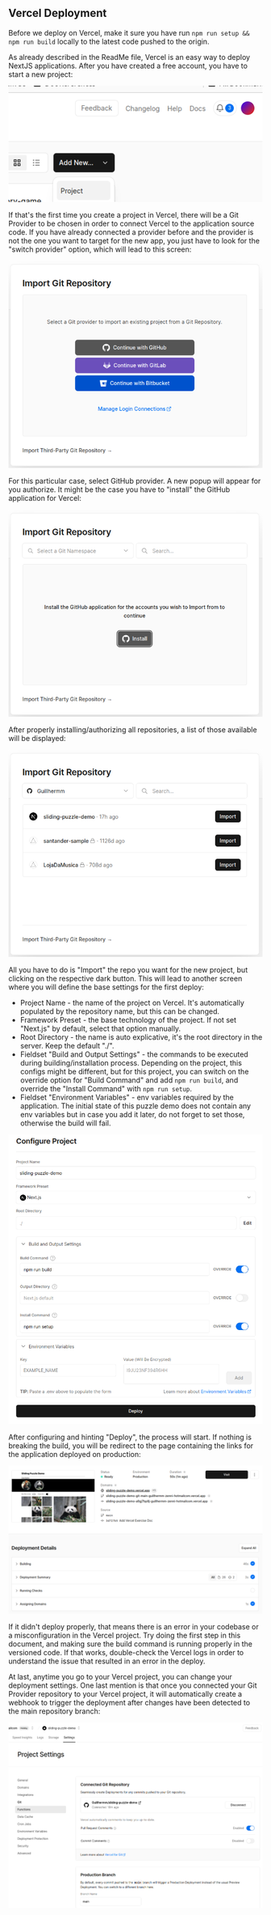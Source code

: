 ## Vercel Deployment

Before we deploy on Vercel, make it sure you have run `npm run setup && npm run build` locally to the latest code pushed to the origin.

As already described in the ReadMe file, Vercel is an easy way to deploy NextJS applications. After you have created a free account, you have to start a new project:

![](assets/vercel-new-project.png)

If that's the first time you create a project in Vercel, there will be a Git Provider to be chosen in order to connect Vercel to the application source code. If you have already connected a provider before and the provider is not the one you want to target for the new app, you just have to look for the "switch provider" option, which will lead to this screen:

![](assets/vercel-git-provider.png)

For this particular case, select GitHub provider. A new popup will appear for you authorize. It might be the case you have to "install" the GitHub application for Vercel:

![](assets/vercel-git-provider-install.png)

After properly installing/authorizing all repositories, a list of those available will be displayed:

![](assets/vercel-git-provider-repos.png)

All you have to do is "Import" the repo you want for the new project, but clicking on the respective dark button. This will lead to another screen where you will define the base settings for the first deploy:

- Project Name - the name of the project on Vercel. It's automatically populated by the repository name, but this can be changed.
- Framework Preset - the base technology of the project. If not set "Next.js" by default, select that option manually.
- Root Directory - the name is auto explicative, it's the root directory in the server. Keep the default "./".
- Fieldset "Build and Output Settings" - the commands to be executed during building/installation process. Depending on the project, this configs might be different, but for this project, you can switch on the override option for "Build Command" and add `npm run build`, and override the "Install Command" with `npm run setup`.
- Fieldset "Environment Variables" - env variables required by the application. The initial state of this puzzle demo does not contain any env variables but in case you add it later, do not forget to set those, otherwise the build will fail.

![](assets/vercel-new-project-config-settings.png)

After configuring and hinting "Deploy", the process will start. If nothing is breaking the build, you will be redirect to the page containing the links for the application deployed on production:

![](assets/vercel-deploy-success.png)

If it didn't deploy properly, that means there is an error in your codebase or a misconfiguration in the Vercel project. Try doing the first step in this document, and making sure the build command is running properly in the versioned code. If that works, double-check the Vercel logs in order to understand the issue that resulted in an error in the deploy.

At last, anytime you go to your Vercel project, you can change your deployment settings. One last mention is that once you connected your Git Provider repository to your Vercel project, it will automatically create a webhook to trigger the deployment after changes have been detected to the main repository branch:

![](assets/vercel-configs-webhook.png)